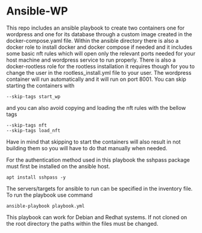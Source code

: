 # Ansible-WP
This repo includes an ansible playbook to create two containers one for wordpress and one for its database through a custom image created in the docker-compose.yaml file. Within the ansible directory there is also a docker role to install docker and docker compose if needed and it includes some basic nft rules which will  open only the relevant ports needed for your host machine and wordpress service to run properly. There is also a docker-rootless role for the rootless installation it requires though for you to change the user in the rootless_install.yml file to your user. The wordpress container will run automatically and it will run on port 8001. You can skip starting the containers with  
```
--skip-tags start_wp
```
and you can also avoid copying and loading the nft rules with the bellow tags
```
--skip-tags nft
--skip-tags load_nft
```
Have in mind that skipping to start the containers will also result in not building them so you will have to do that manually when needed.

For the authentication method used in this playbook the sshpass package must first be installed on the ansible host.
```
apt install sshpass -y 
```
The servers/targets for ansible to run can be specified in the inventory file. To run the playbook use command  
```
ansible-playbook playbook.yml
````

This playbook can work for Debian and Redhat systems. If not cloned on the root directory the paths within the files must be changed.
